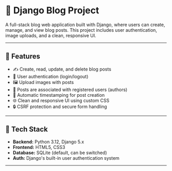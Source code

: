 # 📝 Django Blog Project

A full-stack blog web application built with Django, where users can create, manage, and view blog posts. This project includes user authentication, image uploads, and a clean, responsive UI.

---

## 📌 Features

- ✍️ Create, read, update, and delete blog posts
- 🔐 User authentication (login/logout)
- 🖼 Upload images with posts
- 🧑 Posts are associated with registered users (authors)
- 📅 Automatic timestamping for post creation
- 🌐 Clean and responsive UI using custom CSS
- 🔒 CSRF protection and secure form handling

---

## 🚀 Tech Stack

- **Backend:** Python 3.12, Django 5.x
- **Frontend:** HTML5, CSS3
- **Database:** SQLite (default, can be switched)
- **Auth:** Django's built-in user authentication system

---


